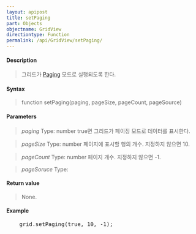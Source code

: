 ```yaml
---
layout: apipost
title: setPaging
part: Objects
objectname: GridView
directiontype: Function
permalink: /api/GridView/setPaging/
---
```



#### Description

> 그리드가 [Paging](/api/GridView/) 모드로 실행되도록 한다. 

#### Syntax

> function setPaging(paging, pageSize, pageCount, pageSource)

#### Parameters

> *paging*
> Type: number
> true면 그리드가 페이징 모드로 데이터를 표시한다.

> *pageSize*
> Type: number
> 페이지에 표시할 행의 개수. 지정하지 않으면 10.

> *pageCount*
> Type: number
> 페이지 개수. 지정하지 않으면 -1.

> *pageSoruce*
> Type:
>

#### Return value

> None.

#### Example

<pre class="prettyprint">
    grid.setPaging(true, 10, -1);
</pre>

